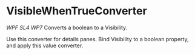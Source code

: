 # VisibleWhenTrueConverter
_WPF SL4 WP7_
Converts a boolean to a Visibility.

Use this converter for details panes. Bind Visibility to a boolean property, and apply this value converter.